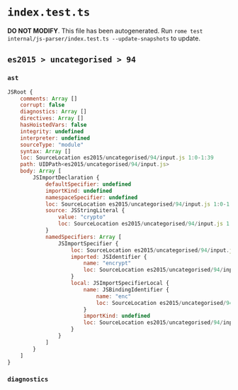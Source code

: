 # `index.test.ts`

**DO NOT MODIFY**. This file has been autogenerated. Run `rome test internal/js-parser/index.test.ts --update-snapshots` to update.

## `es2015 > uncategorised > 94`

### `ast`

```javascript
JSRoot {
	comments: Array []
	corrupt: false
	diagnostics: Array []
	directives: Array []
	hasHoistedVars: false
	integrity: undefined
	interpreter: undefined
	sourceType: "module"
	syntax: Array []
	loc: SourceLocation es2015/uncategorised/94/input.js 1:0-1:39
	path: UIDPath<es2015/uncategorised/94/input.js>
	body: Array [
		JSImportDeclaration {
			defaultSpecifier: undefined
			importKind: undefined
			namespaceSpecifier: undefined
			loc: SourceLocation es2015/uncategorised/94/input.js 1:0-1:39
			source: JSStringLiteral {
				value: "crypto"
				loc: SourceLocation es2015/uncategorised/94/input.js 1:31-1:39
			}
			namedSpecifiers: Array [
				JSImportSpecifier {
					loc: SourceLocation es2015/uncategorised/94/input.js 1:9-1:23
					imported: JSIdentifier {
						name: "encrypt"
						loc: SourceLocation es2015/uncategorised/94/input.js 1:9-1:16 (encrypt)
					}
					local: JSImportSpecifierLocal {
						name: JSBindingIdentifier {
							name: "enc"
							loc: SourceLocation es2015/uncategorised/94/input.js 1:20-1:23 (enc)
						}
						importKind: undefined
						loc: SourceLocation es2015/uncategorised/94/input.js 1:9-1:23
					}
				}
			]
		}
	]
}
```

### `diagnostics`

```

```
